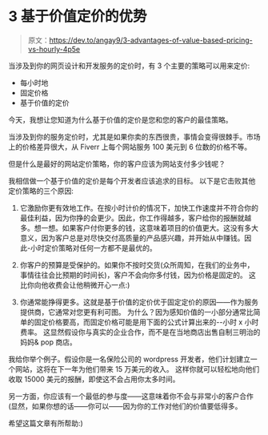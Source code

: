 # 3 基于价值定价的优势

> 原文：<https://dev.to/angay9/3-advantages-of-value-based-pricing-vs-hourly-4p5e>

当涉及到你的网页设计和开发服务的定价时，有 3 个主要的策略可以用来定价:

*   每小时地
*   固定价格
*   基于价值的定价

今天，我想让您知道为什么基于价值的定价是您和您的客户的最佳策略。

当涉及到你的服务定价时，尤其是如果你卖的东西很贵，事情会变得很棘手。市场上的价格差异很大，从 Fiverr 上每个网站服务 100 美元到 6 位数的价格不等。

但是什么是最好的网站定价策略，你的客户应该为网站支付多少钱呢？

我相信做一个基于价值的定价是每个开发者应该追求的目标。
以下是它击败其他定价策略的三个原因:

1.  它激励你更有效地工作。在按小时计价的情况下，加快工作速度并不符合你的最佳利益，因为你挣的会更少。因此，你工作得越多，客户给你的报酬就越多。想一想。如果客户付你更多的钱，这意味着项目的价值更大。这没有多大意义，因为客户总是对尽快交付高质量的产品感兴趣，并开始从中赚钱。因此-小时定价策略对任何一方都不是最优的。

2.  你客户的预算是受保护的。如果你不按时交货(众所周知，在我们的业务中，事情往往会比预期的时间长)，客户不会向你多付钱，因为价格是固定的。
    这比你向他收费会让他稍微开心一点:)

3.  你通常能挣得更多。这就是基于价值的定价优于固定定价的原因——作为服务提供商，它通常对您更有利可图。
    为什么？因为感知价值的一小部分通常比简单的固定价格要高，而固定价格可能是用下面的公式计算出来的--小时 x 小时费率。
    这显然假设你与真实的企业合作，而不是在当地商店出售自制三明治的妈妈& pop 商店。

我给你举个例子。假设你是一名保险公司的 wordpress 开发者，他们计划建立一个网站，这将在下一年为他们带来 15 万美元的收入。
这样你就可以轻松地向他们收取 15000 美元的报酬，即使这不会占用你太多时间。

另一方面，你应该有一个最低的参与度——这意味着你不会与非常小的客户合作(显然，如果你想的话——你可以——因为你的工作对他们的价值要低得多。

希望这篇文章有所帮助:)